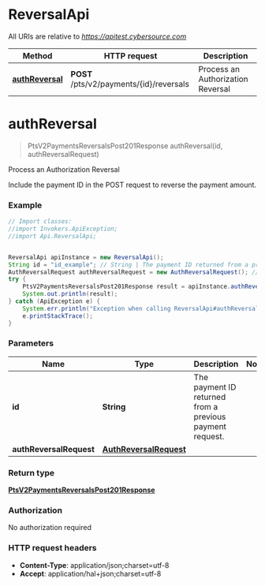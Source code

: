 # ReversalApi

All URIs are relative to *https://apitest.cybersource.com*

Method | HTTP request | Description
------------- | ------------- | -------------
[**authReversal**](ReversalApi.md#authReversal) | **POST** /pts/v2/payments/{id}/reversals | Process an Authorization Reversal


<a name="authReversal"></a>
# **authReversal**
> PtsV2PaymentsReversalsPost201Response authReversal(id, authReversalRequest)

Process an Authorization Reversal

Include the payment ID in the POST request to reverse the payment amount.

### Example
```java
// Import classes:
//import Invokers.ApiException;
//import Api.ReversalApi;


ReversalApi apiInstance = new ReversalApi();
String id = "id_example"; // String | The payment ID returned from a previous payment request.
AuthReversalRequest authReversalRequest = new AuthReversalRequest(); // AuthReversalRequest | 
try {
    PtsV2PaymentsReversalsPost201Response result = apiInstance.authReversal(id, authReversalRequest);
    System.out.println(result);
} catch (ApiException e) {
    System.err.println("Exception when calling ReversalApi#authReversal");
    e.printStackTrace();
}
```

### Parameters

Name | Type | Description  | Notes
------------- | ------------- | ------------- | -------------
 **id** | **String**| The payment ID returned from a previous payment request. |
 **authReversalRequest** | [**AuthReversalRequest**](AuthReversalRequest.md)|  |

### Return type

[**PtsV2PaymentsReversalsPost201Response**](PtsV2PaymentsReversalsPost201Response.md)

### Authorization

No authorization required

### HTTP request headers

 - **Content-Type**: application/json;charset=utf-8
 - **Accept**: application/hal+json;charset=utf-8

